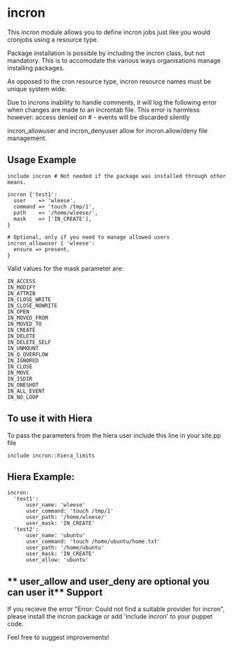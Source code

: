 incron
======

This incron module allows you to define incron jobs just like you would cronjobs using a resource type.

Package installation is possible by including the incron class, but not mandatory. This is to accomodate the various ways organisations manage installing packages.

As opposed to the cron resource type, incron resource names must be unique system wide.

Due to incrons inability to handle comments, it will log the following error when changes are made to an incrontab file. This error is harmless however:
access denied on # - events will be discarded silently

incron_allowuser and incron_denyuser allow for incron.allow/deny file management.

Usage Example
-------------

    include incron # Not needed if the package was installed through other means.

    incron {'test1':
      user    => 'wleese',
      command => 'touch /tmp/1',
      path    => '/home/wleese/',
      mask    => ['IN_CREATE'],
    }

    # Optional, only if you need to manage allowed users
    incron_allowuser { 'wleese':
      ensure => present,
    }

Valid values for the mask parameter are:

    IN_ACCESS
    IN_MODIFY
    IN_ATTRIB
    IN_CLOSE_WRITE
    IN_CLOSE_NOWRITE
    IN_OPEN
    IN_MOVED_FROM
    IN_MOVED_TO
    IN_CREATE
    IN_DELETE
    IN_DELETE_SELF
    IN_UNMOUNT
    IN_Q_OVERFLOW
    IN_IGNORED
    IN_CLOSE
    IN_MOVE
    IN_ISDIR
    IN_ONESHOT
    IN_ALL_EVENT
    IN_NO_LOOP

To use it with Hiera
--------------------
To pass the parameters from the hiera user include this line in your site.pp file
```
include incron::hiera_limits
```

Hiera Example:
--------------
```
incron:
  'test1':
      user_name: 'wleese'
      user_command: 'touch /tmp/1'
      user_path: '/home/wleese/'
      user_mask: 'IN_CREATE'
  'test2':
      user_name: 'ubuntu'
      user_command: 'touch /home/ubuntu/home.txt'
      user_path: '/home/ubuntu'
      user_mask: 'IN_CREATE'
      user_allow: 'ubuntu'
```
** user_allow and user_deny are optional you can user it**
Support
-------

If you recieve the error "Error: Could not find a suitable provider for incron", please install the incron package or add 'include incron' to your puppet code.

Feel free to suggest improvements!
